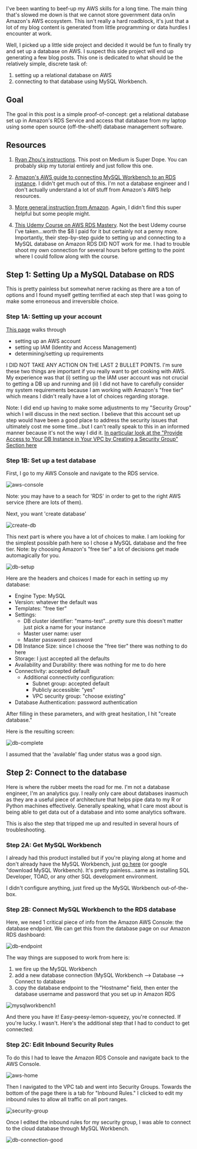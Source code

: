 I've been wanting to beef-up my AWS skills for a long time. The main thing that's slowed me down is that we cannot store government data on/in Amazon's AWS ecosystem. This isn't really a hard roadblock, it's just that a lot of my blog content is generated from little programming or data hurdles I encounter at work. 

Well, I picked up a little side project and decided it would be fun to finally try and set up a database on AWS. I suspect this side project will end up generating a few blog posts. This one is dedicated to what should be the relatively simple, discrete task of:

1. setting up a relational database on AWS
2. connecting to that database using MySQL Workbench.

## Goal

The goal in this post is a simple proof-of-concept: get a relational database set up in Amazon's RDS Service and access that database from my laptop using some open source (off-the-shelf) database management software.

## Resources

1. [Ryan Zhou's instructions](https://medium.com/@ryanzhou7/connecting-a-mysql-workbench-to-amazon-web-services-relational-database-service-36ae1f23d424). This post on Medium is Super Dope. You can probably skip my tutorial entirely and just follow this one.

2. [Amazon's AWS guide to connecting MySQL Workbench to an RDS instance](https://aws.amazon.com/premiumsupport/knowledge-center/connect-rds-mysql-workbench/). I didn't get much out of this. I'm not a database engineer and I don't actually understand a lot of stuff from Amazon's AWS help resources.

3. [More general instruction from Amazon](https://docs.aws.amazon.com/AmazonRDS/latest/UserGuide/CHAP_GettingStarted.html). Again, I didn't find this super helpful but some people might.

4. [This Udemy Course on AWS RDS Mastery](https://www.udemy.com/course/aws-master-class-databases-in-the-cloud-with-aws-rds/). Not the best Udemy course I've taken...worth the $8 I paid for it but certainly not a penny more. Importantly, their step-by-step guide to setting up and connecting to a MySQL database on Amazon RDS DID NOT work for me. I had to trouble shoot my own connection for several hours before getting to the point where I could follow along with the course.

## Step 1: Setting Up a MySQL Database on RDS

This is pretty painless but somewhat nerve racking as there are a ton of options and I found myself getting terrified at each step that I was going to make some erroneous and irreversible choice.

### Step 1A: Setting up your account

[This page](https://docs.aws.amazon.com/AmazonRDS/latest/UserGuide/CHAP_SettingUp.html) walks through 

* setting up an AWS account
* setting up IAM (Identity and Access Management)
* determining/setting up requirements

I DID NOT TAKE ANY ACTION ON THE LAST 2 BULLET POINTS. I'm sure these two things are important if you really want to get cooking with AWS. My experience was that (i) setting up the IAM user account was not crucial to getting a DB up and running and (ii) I did not have to carefully consider my system requirements because I am working with Amazon's "free tier" which means I didn't really have a lot of choices regarding storage.

Note: I did end up having to make some adjustments to my "Security Group" which I will discuss in the next section. I believe that this account set up step would have been a good place to address the security issues that ultimately cost me some time...but I can't really speak to this in an informed manner because it's not the way I did it. [In particular look at the "Provide Access to Your DB Instance in Your VPC by Creating a Security Group" Section here](https://docs.aws.amazon.com/AmazonRDS/latest/UserGuide/CHAP_SettingUp.html#CHAP_SettingUp.IAM)


### Step 1B: Set up a test database

First, I go to my AWS Console and navigate to the RDS service. 

![aws-console](/images/aws-rds-home.png)

Note: you may have to a seach for 'RDS' in order to get to the right AWS service (there are lots of them).

Next, you want 'create database'

![create-db](/images/aws-rds-create-db.png)

This next part is where you have a lot of choices to make. I am looking for the simplest possible path here so I chose a MySQL database and the free tier. Note: by choosing Amazon's "free tier" a lot of decisions get made automagically for you.

![db-setup](/images/db-setup-1.png)

Here are the headers and choices I made for each in setting up my database:

* Engine Type: MySQL
* Version: whatever the default was
* Templates: "free tier"
* Settings:
    - DB cluster identifier: "mams-test"...pretty sure this doesn't matter just pick a name for your instance
    - Master user name: user
    - Master password:  password
* DB Instance Size: since I choose the "free tier" there was nothing to do here
* Storage: I just accepted all the defaults
* Availability and Durability: there was nothing for me to do here
* Connectivity: accepted default
    - Additional connectivity configuration: 
        - Subnet group: accepted default
        - Publicly accessible: "yes"
        - VPC security group: "choose existing"
* Database Authentication: password authentication

After filling in these parameters, and with great hesitation, I hit "create database."

Here is the resulting screen:

![db-complete](/images/db-complete.png)

I assumed that the 'available' flag under status was a good sign. 

## Step 2: Connect to the database 

Here is where the rubber meets the road for me. I'm not a database engineer, I'm an analytics guy. I really only care about databases inasmuch as they are a useful piece of architecture that helps pipe data to my R or Python machines effectively. Generally speaking, what I care most about is being able to get data out of a database and into some analytics software.

This is also the step that tripped me up and resulted in several hours of troubleshooting.

### Step 2A: Get MySQL Workbench

I already had this product installed but if you're playing along at home and don't already have the MySQL Workbench, just [go here](https://dev.mysql.com/downloads/workbench/) (or google "download MySQL Workbench). It's pretty painless...same as installing SQL Developer, TOAD, or any other SQL development environment.

I didn't configure anything, just fired up the MySQL Workbench out-of-the-box.

### Step 2B: Connect MySQL Workbench to the RDS database

Here, we need 1 critical piece of info from the Amazon AWS Console: the database endpoint. We can get this from the database page on our Amazon RDS dashboard:

![db-endpoint](/images/db-endpoint.png)

The way things are supposed to work from here is:

1. we fire up the MySQL Workbench
2. add a new database connection (MySQL Workbench --> Database --> Connect to database
3. copy the database endpoint to the "Hostname" field, then enter the database username and password that you set up in Amazon RDS

![mysqlworkbench1](/images/mysqlworkbench-connect.png)

And there you have it! Easy-peesy-lemon-squeezy, you're connected. If you're lucky. I wasn't. Here's the additional step that I had to conduct to get connected:

### Step 2C: Edit Inbound Security Rules

To do this I had to leave the Amazon RDS Console and navigate back to the AWS Console.

![aws-home](/images/aws-home.png)

Then I navigated to the VPC tab and went into Security Groups. Towards the bottom of the page there is a tab for "Inbound Rules." I clicked to edit my inbound rules to allow all traffic on all port ranges.

![security-group](images/securitygroup-inbound-rules.png)

Once I edited the inbound rules for my security group, I was able to connect to the cloud database through MySQL Workbench.

![db-connection-good](/images/db-connection.png)


